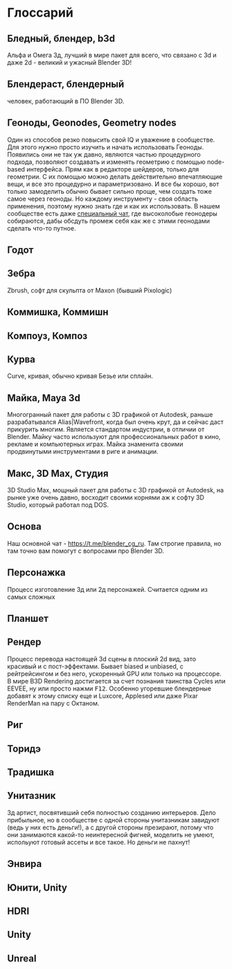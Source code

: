 # Глоссарий

## Бледный, блендер, b3d 
Альфа и Омега 3д, лучший в мире пакет для всего, что связано с 3d и даже 2d - великий и ужасный Blender 3D! 

## Блендераст, блендерный 
человек, работающий в ПО Blender 3D.  

## Геоноды, Geonodes, Geometry nodes
Один из способов резко повысить свой IQ и уважение в сообществе. Для этого нужно просто изучить и начать использовать Геоноды. Появились они не так уж давно, являются частью процедурного подхода, позволяют создавать и изменять геометрию с помощью node-based интерфейса. Прям как в редакторе шейдеров, только для геометрии. С их помощью можно делать действительно впечатляющие вещи, и все это процедурно и параметризовано. И все бы хорошо, вот только замоделить обычно бывает сильно проще, чем создать тоже самое через геоноды. Но каждому инструменту - своя область применения, поэтому нужно знать где и как их использовать. В нашем сообществе есть даже [cпециальный чат](https://t.me/blender_cg_coders), где высоколобые геонодеры собираются, дабы обсдуть промеж себя как же с этими геонодами сделать что-то путное.  

## Годот

## Зебра 
Zbrush, софт для скульпта от Maxon (бывший Pixologic)

## Коммишка, Коммишн

## Компоуз, Композ

## Курва
Curve, кривая, обычно кривая Безье или сплайн. 

## Майка, Maya 3d 
Многогранный пакет для работы с 3D графикой от Autodesk, раньше разрабатывался Alias|Wavefront, когда был очень крут, да и сейчас даст прикурить многим. Является стандартом индустрии, в отличии от Blender. 
Майку часто используют для профессиональных работ в кино, рекламе и компьютерных играх. Майка знаменита своими продвинутыми инструментами в риге и анимации. 

## Макс, 3D Max, Студия
3D Studio Max, мощный пакет для работы с 3D графикой от Autodesk, на рынке уже очень давно, восходит своими корнями аж к софту 3D Studio, который работал под DOS. 

## Основа
Наш основной чат - https://t.me/blender_cg_ru. Там строгие правила, но там точно вам помогут с вопросами про Blender 3D. 

## Персонажка
Процесс изготовление 3д или 2д персонажей. Считается одним из самых сложных 

## Планшет

## Рендер
Процесс перевода настоящей 3d сцены в плоский 2d вид, зато красивый и с пост-эффектами. Бывает biased и unbiased, с рейтрейсингом и без него, ускоренный GPU или только на процессоре. В мире B3D Rendering достигается за счет познания таинства Cycles или EEVEE, ну или просто нажми <kbd>F12</kbd>. Особенно угоревшие блендерные добавят к этому списку еще и Luxcore, Applesed или даже Pixar RenderMan на пару с Октаном. 

## Риг

## Торидэ

## Традишка

## Унитазник
3д артист, посвятивший себя полностью созданию интерьеров. Дело прибыльное, но в сообществе с одной стороны унитазникам завидуют (ведь у них есть деньги!), а с другой стороны презирают, потому что они занимаются какой-то неинтересной фигней, моделить не умеют, испольуют готовый ассеты и все такое. Но деньги не пахнут!

## Энвира

## Юнити, Unity


## HDRI 

## Unity 

## Unreal 
